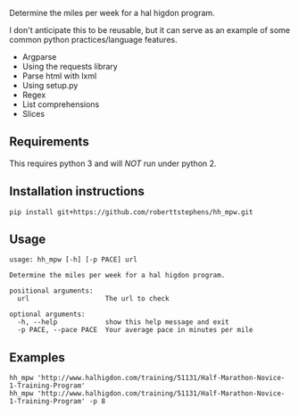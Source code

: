 Determine the miles per week for a hal higdon program.

I don't anticipate this to be reusable, but it can serve as an example of some common python practices/language features.

 - Argparse
 - Using the requests library
 - Parse html with lxml
 - Using setup.py
 - Regex
 - List comprehensions
 - Slices

## Requirements
This requires python 3 and will _NOT_ run under python 2.

## Installation instructions

    pip install git+https://github.com/roberttstephens/hh_mpw.git


## Usage

    usage: hh_mpw [-h] [-p PACE] url
    
    Determine the miles per week for a hal higdon program.
    
    positional arguments:
      url                   The url to check
    
    optional arguments:
      -h, --help            show this help message and exit
      -p PACE, --pace PACE  Your average pace in minutes per mile

## Examples

    hh_mpw 'http://www.halhigdon.com/training/51131/Half-Marathon-Novice-1-Training-Program'
    hh_mpw 'http://www.halhigdon.com/training/51131/Half-Marathon-Novice-1-Training-Program' -p 8
